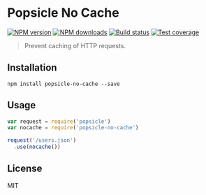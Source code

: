 # Popsicle No Cache

[![NPM version][npm-image]][npm-url]
[![NPM downloads][downloads-image]][downloads-url]
[![Build status][travis-image]][travis-url]
[![Test coverage][coveralls-image]][coveralls-url]

> Prevent caching of HTTP requests.

## Installation

```
npm install popsicle-no-cache --save
```

## Usage

```javascript
var request = require('popsicle')
var nocache = require('popsicle-no-cache')

request('/users.json')
  .use(nocache())
```

## License

MIT

[npm-image]: https://img.shields.io/npm/v/popsicle-no-cache.svg?style=flat
[npm-url]: https://npmjs.org/package/popsicle-no-cache
[downloads-image]: https://img.shields.io/npm/dm/popsicle-no-cache.svg?style=flat
[downloads-url]: https://npmjs.org/package/popsicle-no-cache
[travis-image]: https://img.shields.io/travis/blakeembrey/popsicle-no-cache.svg?style=flat
[travis-url]: https://travis-ci.org/blakeembrey/popsicle-no-cache
[coveralls-image]: https://img.shields.io/coveralls/blakeembrey/popsicle-no-cache.svg?style=flat
[coveralls-url]: https://coveralls.io/r/blakeembrey/popsicle-no-cache?branch=master
